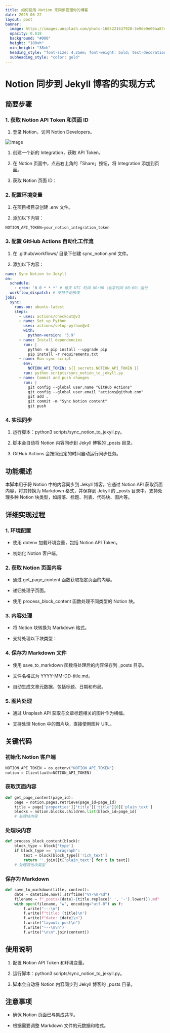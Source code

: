 ```yaml
---
title: 如何使用 Notion 来同步管理你的博客
date: 2025-06-22
layout: post
banner:
  image: https://images.unsplash.com/photo-1685221637928-3e9de9e09aa8?crop=entropy&cs=tinysrgb&fit=max&fm=jpg&ixid=M3w2OTIwMzJ8MHwxfHJhbmRvbXx8fHx8fHx8fDE3NTA1NjMzNTB8&ixlib=rb-4.1.0&q=80&w=1080
  opacity: 0.618
  background: "#000"
  height: "100vh"
  min_height: "38vh"
  heading_style: "font-size: 4.25em; font-weight: bold; text-decoration: underline"
  subheading_style: "color: gold"
---
```


# Notion 同步到 Jekyll 博客的实现方式

## 简要步骤

### 1. 获取 Notion API Token 和页面 ID

1. 登录 Notion，访问 Notion Developers。

![image](https://prod-files-secure.s3.us-west-2.amazonaws.com/a7a0cc5a-89b9-4cda-8686-1fba0ca52f40/d19c1afe-dea5-4312-9333-786b0ba83054/image.png?X-Amz-Algorithm=AWS4-HMAC-SHA256&X-Amz-Content-Sha256=UNSIGNED-PAYLOAD&X-Amz-Credential=ASIAZI2LB466XDCBWW2J%2F20250622%2Fus-west-2%2Fs3%2Faws4_request&X-Amz-Date=20250622T033549Z&X-Amz-Expires=3600&X-Amz-Security-Token=IQoJb3JpZ2luX2VjEPj%2F%2F%2F%2F%2F%2F%2F%2F%2F%2FwEaCXVzLXdlc3QtMiJHMEUCIQDTr%2BZgvJSs9V7YDtuBFVkHB67e8orFh5DJ038IL%2BwN2QIgTofcZNgDJFQHCCGj8qPozq6KITXArDfjpY6%2FUdSmzQYqiAQI4f%2F%2F%2F%2F%2F%2F%2F%2F%2F%2FARAAGgw2Mzc0MjMxODM4MDUiDMhdZaFD%2BdSwpwJCrCrcA7SmtIE0A4HH1agPJmrTkWIwWyhmGWovWHXOEzTVVoMS5Ma2WfLr7zzl3jrT6%2Bz1BxDjKfR5fXrPVCZwkKWOufzDVKZcVzjZr6%2F9rqCSpmUN4MY3OaGO0OAIv4M%2BoIT%2BIA6JDRhZmlmjQtAznyvyaDlDVhCG5OxtAS86yXBiflMruGGXj8WnuRETCJgBdDR4w6uI0%2FiPpB%2FQBExRVenATYkXQcOelvcv%2FFr5dPtLLmw4SXykbrzYKccn0bBLzd%2BpYSbvb8Xuy5XPSMl7q6FeKlkJPUFlr0IeczSye%2BbbrE7dRruSJuB32wTmvP6CinWjZOowoM0r%2BMwM7GlS9tMAEVS9TBGB0b%2FcId%2FmO8lIJrh2IFT0e6EUlw96EmcgGx5NZy1w2gHKT4QchdLU7u6dtdLTHjdMtKtEzrKLpmcFasx2dml3fa%2BAPB3CTOi9LiZKqT6xA77lUL%2BQeNPVK%2BAe1dirv1SOU1378UIyHX1cfsGDFwZ%2FIX4CdAIhshhIZTIzoSA%2F8%2B6rKnbM7d10XyKViymOyWBC6vsF0ZntjTVf00zqIryBsYybUYFbuNWMqgH65zTXpgD58%2B6sPSb5sr3eecNJLrzQeS6kHhCN7MthR3rhpjfwP9hTbodvISfeMPaH3cIGOqUB%2BLfX3FXOv4Dg%2B1wnb1zguoOT8EpBWdw5FQ0cjgeskpNZ3pzESU0eRlJDymuRVuf%2BdSvNfcN77YofBVaQKzK%2FQVgNSBievqroBftZEI8KsoQWtqrzsLfwmHb14YSOcIHz3%2FzA4J%2B3YR%2FTuTy9IvpTOFUbjTtzUn3RhRErphOxH8dFIA9jWIJN4WejdzXy%2FjLdDjwDOeeX7YZtoFxQDJUo34wkhnA%2F&X-Amz-Signature=4056a8e7d9777fa4b19749a040afcc30c37d505b2f746471aeaf00009f6ceea9&X-Amz-SignedHeaders=host&x-amz-checksum-mode=ENABLED&x-id=GetObject)

1. 创建一个新的 Integration，获取 API Token。

1. 在 Notion 页面中，点击右上角的「Share」按钮，将 Integration 添加到页面。

1. 获取 Notion 页面 ID：


### 2. 配置环境变量

1. 在项目根目录创建 .env 文件。

1. 添加以下内容：

```javascript
NOTION_API_TOKEN=your_notion_integration_token
```

### 3. 配置 GitHub Actions 自动化工作流

1. 在 .github/workflows/ 目录下创建 sync_notion.yml 文件。

1. 添加以下内容：

```yaml
name: Sync Notion to Jekyll
on:
  schedule:
    - cron: '0 0 * * *' # 每天 UTC 时间 00:00（北京时间 08:00）运行
  workflow_dispatch: # 支持手动触发
jobs:
  sync:
    runs-on: ubuntu-latest
    steps:
      - uses: actions/checkout@v3
      - name: Set up Python
        uses: actions/setup-python@v4
        with:
          python-version: '3.9'
      - name: Install dependencies
        run: |
          python -m pip install --upgrade pip
          pip install -r requirements.txt
      - name: Run sync script
        env:
          NOTION_API_TOKEN: ${{ secrets.NOTION_API_TOKEN }}
        run: python scripts/sync_notion_to_jekyll.py
      - name: Commit and push changes
        run: |
          git config --global user.name "GitHub Actions"
          git config --global user.email "actions@github.com"
          git add .
          git commit -m "Sync Notion content"
          git push
```

### 4. 实现同步

1. 运行脚本：python3 scripts/sync_notion_to_jekyll.py。

1. 脚本会自动将 Notion 内容同步到 Jekyll 博客的 _posts 目录。

1. GitHub Actions 会按照设定的时间自动运行同步任务。

## 功能概述

本脚本用于将 Notion 中的内容同步到 Jekyll 博客。它通过 Notion API 获取页面内容，将其转换为 Markdown 格式，并保存到 Jekyll 的 _posts 目录中。支持处理多种 Notion 块类型，如段落、标题、列表、代码块、图片等。

## 详细实现过程

### 1. 环境配置

- 使用 dotenv 加载环境变量，包括 Notion API Token。

- 初始化 Notion 客户端。

### 2. 获取 Notion 页面内容

- 通过 get_page_content 函数获取指定页面的内容。

- 递归处理子页面。

- 使用 process_block_content 函数处理不同类型的 Notion 块。

### 3. 内容处理

- 将 Notion 块转换为 Markdown 格式。

- 支持处理以下块类型：


### 4. 保存为 Markdown 文件

- 使用 save_to_markdown 函数将处理后的内容保存到 _posts 目录。

- 文件名格式为 YYYY-MM-DD-title.md。

- 自动生成文章元数据，包括标题、日期和布局。

### 5. 图片处理

- 通过 Unsplash API 获取与文章标题相关的图片作为横幅。

- 支持处理 Notion 中的图片块，直接使用图片 URL。

## 关键代码

### 初始化 Notion 客户端

```python
NOTION_API_TOKEN = os.getenv("NOTION_API_TOKEN")
notion = Client(auth=NOTION_API_TOKEN)
```

### 获取页面内容

```python
def get_page_content(page_id):
    page = notion.pages.retrieve(page_id=page_id)
    title = page['properties']['title']['title'][0]['plain_text']
    blocks = notion.blocks.children.list(block_id=page_id)
    # 处理块内容
```

### 处理块内容

```python
def process_block_content(block):
    block_type = block['type']
    if block_type == 'paragraph':
        text = block[block_type]['rich_text']
        return ''.join([t['plain_text'] for t in text])
    # 处理其他块类型
```

### 保存为 Markdown

```python
def save_to_markdown(title, content):
    date = datetime.now().strftime("%Y-%m-%d")
    filename = f"_posts/{date}-{title.replace(' ', '-').lower()}.md"
    with open(filename, "w", encoding="utf-8") as f:
        f.write("---\n")
        f.write(f"title: {title}\n")
        f.write(f"date: {date}\n")
        f.write("layout: post\n")
        f.write("---\n\n")
        f.write("\n\n".join(content))
```

## 使用说明

1. 配置 Notion API Token 和环境变量。

1. 运行脚本：python3 scripts/sync_notion_to_jekyll.py。

1. 脚本会自动将 Notion 内容同步到 Jekyll 博客的 _posts 目录。

## 注意事项

- 确保 Notion 页面已与集成共享。

- 根据需要调整 Markdown 文件的元数据和格式。